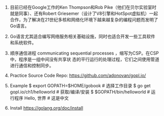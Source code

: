 1. 目前已经在Google工作的Ken Thompson和Rob Pike（他们在贝尔实验室时就是同事）、还有Robert Griesemer（设计了V8引擎和HotSpot虚拟机）一起合作，为了解决在21世纪多核和网络化环境下越来越复杂的编程问题而发明了Go语言。

2. Go语言尤其适合编写网络服务相关基础设施，同时也适合开发一些工具软件和系统软件。

3. 顺序通信进程 communicating sequential processes ，缩写为CSP。在CSP中，程序是一组中间没有共享状
态的平行运行的处理过程，它们之间使用管道进行通信和控制同步。

4. Practice Source Code Repo: https://github.com/adonovan/gopl.io/

5. Example
$ export GOPATH=$HOME/gobook # 选择工作目录
$ go get gopl.io/ch1/helloworld # 获取/编译/安装
$ $GOPATH/bin/helloworld # 运行程序
Hello, 世界 # 这是中文

6. Install
https://golang.org/doc/install

